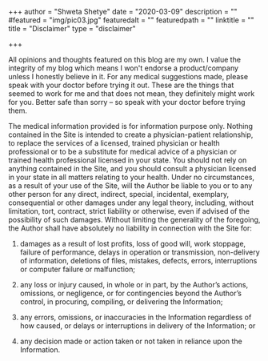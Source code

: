 +++
author = "Shweta Shetye"
date = "2020-03-09"
description = ""
#featured = "img/pic03.jpg"
featuredalt = ""
featuredpath = ""
linktitle = ""
title = "Disclaimer"
type = "disclaimer"

+++

All opinions and thoughts featured on this blog are my own. I value the integrity of my blog which means I won't endorse a product/company unless I honestly believe in it. 
For any medical suggestions made, please speak with your doctor before trying it out. These are the things that seemed to work for me and that does not mean, they definitely might work for you. Better safe than sorry – so speak with your doctor before trying them.

The medical information provided is for information purpose only. Nothing contained in the Site is intended to create a physician-patient relationship, to replace the services of a licensed, trained physician or health professional or to be a substitute for medical advice of a physician or trained health professional licensed in your state. You should not rely on anything contained in the Site, and you should consult a physician licensed in your state in all matters relating to your health.
Under no circumstances, as a result of your use of the Site, will the Author be liable to you or to any other person for any direct, indirect, special, incidental, exemplary, consequential or other damages under any legal theory, including, without limitation, tort, contract, strict liability or otherwise, even if advised of the possibility of such damages. Without limiting the generality of the foregoing, the Author shall have absolutely no liability in connection with the Site for:

1. damages as a result of lost profits, loss of good will, work stoppage, failure of performance, delays in operation or transmission, non-delivery of information, deletions of files, mistakes, defects, errors, interruptions or computer failure or malfunction;

2. any loss or injury caused, in whole or in part, by the Author’s actions, omissions, or negligence, or for contingencies beyond the Author’s control, in procuring, compiling, or delivering the Information;

3. any errors, omissions, or inaccuracies in the Information regardless of how caused, or delays or interruptions in delivery of the Information; or

4. any decision made or action taken or not taken in reliance upon the Information.

